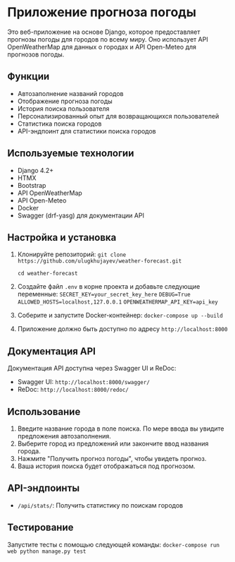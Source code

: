 # Приложение прогноза погоды

Это веб-приложение на основе Django, которое предоставляет прогнозы погоды для городов по всему миру. Оно использует API OpenWeatherMap для данных о городах и API Open-Meteo для прогнозов погоды.

## Функции

- Автозаполнение названий городов
- Отображение прогноза погоды
- История поиска пользователя
- Персонализированный опыт для возвращающихся пользователей
- Статистика поиска городов
- API-эндпоинт для статистики поиска городов

## Используемые технологии

- Django 4.2+
- HTMX
- Bootstrap
- API OpenWeatherMap
- API Open-Meteo
- Docker
- Swagger (drf-yasg) для документации API

## Настройка и установка

1. Клонируйте репозиторий:
   `git clone https://github.com/ulugkhujayev/weather-forecast.git`

   `cd weather-forecast`

2. Создайте файл `.env` в корне проекта и добавьте следующие переменные:
   `SECRET_KEY=your_secret_key_here`
   `DEBUG=True`
   `ALLOWED_HOSTS=localhost,127.0.0.1`
   `OPENWEATHERMAP_API_KEY=api_key`

3. Соберите и запустите Docker-контейнер:
   `docker-compose up --build`

4. Приложение должно быть доступно по адресу `http://localhost:8000`

## Документация API

Документация API доступна через Swagger UI и ReDoc:

- Swagger UI: `http://localhost:8000/swagger/`
- ReDoc: `http://localhost:8000/redoc/`

## Использование

1. Введите название города в поле поиска. По мере ввода вы увидите предложения автозаполнения.
2. Выберите город из предложений или закончите ввод названия города.
3. Нажмите "Получить прогноз погоды", чтобы увидеть прогноз.
4. Ваша история поиска будет отображаться под прогнозом.

## API-эндпоинты

- `/api/stats/`: Получить статистику по поискам городов

## Тестирование

Запустите тесты с помощью следующей команды:
`docker-compose run web python manage.py test`
